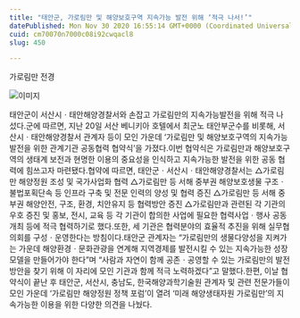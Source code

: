 ```yaml
---
title: "태안군, 가로림만 및 해양보호구역 지속가능 발전 위해 ‘적극 나서!’"
datePublished: Mon Nov 30 2020 16:55:14 GMT+0000 (Coordinated Universal Time)
cuid: cm70070n7000c08i92cwqacl8
slug: 450

---
```



가로림만 전경

![이미지](https://cdn.hashnode.com/res/hashnode/image/upload/v1739249412321/eae872a1-0b8e-45e9-a4c2-6116b8afdcc9.jpeg)

태안군이 서산시ㆍ태안해양경찰서와 손잡고 가로림만의 지속가능발전을 위해 적극 나섰다.군에 따르면, 지난 20일 서산 베니키아 호텔에서 최군노 태안부군수를 비롯해, 서산시ㆍ태안해양경찰서 관계자 등이 모인 가운데 ‘가로림만 및 해양보호구역의 지속가능발전을 위한 관계기관 공동협력 협약식’을 가졌다.이번 협약식은 가로림만과 해양보호구역의 생태계 보전과 현명한 이용의 중요성을 인식하고 지속가능한 발전을 위한 공동 협력에 힘쓰고자 마련됐다.협약에 따르면, 태안군ㆍ서산시ㆍ태안해양경찰서는 △가로림만 해양정원 조성 및 국가사업화 협력 △가로림만 등 서해 중부권 해양보호생물 구조ㆍ불법포획단속 등 인프라 구축 및 전문 인력의 양성 및 협력 증진 △가로림만 등 서해 중부권 해양안전, 구조, 환경, 치안유지 등 협력방안 증진 △가로림만과 관련된 각 기관의 우호 증진 및 홍보, 전시, 교육 등 각 기관이 합의한 사업에 필요한 협력사업ㆍ행사 공동개최 등에 적극 협력하기로 했다.또한, 세 기관은 협력분야의 효율적 추진을 위해 실무협의회를 구성ㆍ운영한다는 방침이다.태안군 관계자는 “가로림만의 생물다양성을 지켜가는 가운데 해양환경ㆍ문화관광을 연계해 지역경제를 발전시킬 수 있는 지속가능한 성장모델을 만들어가야 한다”며 “사람과 자연이 함께 공존ㆍ공영할 수 있는 가로림만의 발전 방안을 찾기 위해 이 자리에 모인 기관과 함께 적극 노력하겠다”고 말했다.한편, 이날 협약식이 끝난 후 태안군, 서산시, 충남도, 한국해양과학기술원 관계자 및 관련 전문가들이 모인 가운데 ‘가로림만 해양정원 정책 포럼’이 열려 ‘미래 해양생태자원 가로림만’의 지속가능한 이용을 위한 다양한 의견을 나눴다.